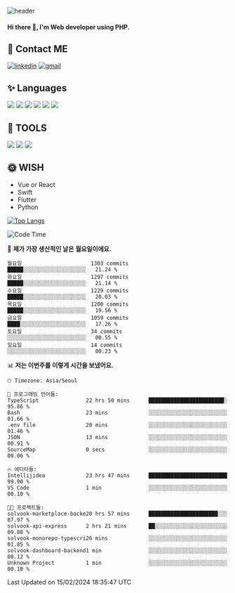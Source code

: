 ![header](https://capsule-render.vercel.app/api?type=waving&color=auto&height=300&section=header&text=Elin&fontSize=90&animation=twinkling)

#### Hi there 👋, I'm <b>Web developer</b> using PHP. ####

<!--
- 🔭 I’m currently working on Uniwill
- 🌱 I’m currently learning Vue or React or Python.
-->

<!---#### I am PHP developer --->

## 💌 Contact ME ###
[<img src='https://img.shields.io/badge/-EunjiKo-%230A66C2?style=flat-square&logo=LinkedIn&logoColor=white' alt='linkedin'>](https://www.linkedin.com/in/https://www.linkedin.com/in/eunji-ko-00a907164//)  [<img src='https://img.shields.io/badge/-einee214%40gmail.com-%23EA4335?style=flat-square&logo=Gmail&logoColor=white' alt='gmail'>](einee214@gmail.com)  


## ✨ Languages
<img src='https://img.shields.io/badge/-PHP-%23777BB4?style=for-the-badge&logo=PHP&logoColor=white'> <img src='https://img.shields.io/badge/-Laravel-%23FF2D20?style=for-the-badge&logo=Laravel&logoColor=white'> <img src='https://img.shields.io/badge/Jquery-%230769AD?style=for-the-badge&logo=Jquery&logoColor=white'> <img src='https://img.shields.io/badge/CSS3-%231572B6?style=for-the-badge&logo=CSS3&logoColor=white'> <img src='https://img.shields.io/badge/Bootstrap-%237952B3?style=for-the-badge&logo=Bootstrap&logoColor=white' > <img src='https://img.shields.io/badge/MySQL-%234479A1?style=for-the-badge&logo=MySQL&logoColor=white' >

## 🌷 TOOLS
<img src='https://img.shields.io/badge/PHPSTORM-%23000000?style=for-the-badge&logo=PhpStorm&logoColor=white' > <img src='https://img.shields.io/badge/GitLab-%23FCA121?style=for-the-badge&logo=GitLab&logoColor=white' > <img src='https://img.shields.io/badge/GitHub-%23181717?style=for-the-badge&logo=GitHub&logoColor=white'>


## 🌞 WISH
- Vue or React
- Swift
- Flutter
- Python


[![Top Langs](https://github-readme-stats.vercel.app/api/top-langs/?username=ein214&layout=compact)](https://github.com/anuraghazra/github-readme-stats)

<!--START_SECTION:waka-->
![Code Time](http://img.shields.io/badge/Code%20Time-3%2C267%20hrs%2035%20mins-blue)

📅 **제가 가장 생산적인 날은 월요일이에요.** 

```text
월요일                      1303 commits        █████░░░░░░░░░░░░░░░░░░░░   21.24 % 
화요일                      1297 commits        █████░░░░░░░░░░░░░░░░░░░░   21.14 % 
수요일                      1229 commits        █████░░░░░░░░░░░░░░░░░░░░   20.03 % 
목요일                      1200 commits        █████░░░░░░░░░░░░░░░░░░░░   19.56 % 
금요일                      1059 commits        ████░░░░░░░░░░░░░░░░░░░░░   17.26 % 
토요일                      34 commits          ░░░░░░░░░░░░░░░░░░░░░░░░░   00.55 % 
일요일                      14 commits          ░░░░░░░░░░░░░░░░░░░░░░░░░   00.23 % 
```


📊 **저는 이번주를 이렇게 시간을 보냈어요.** 

```text
🕑︎ Timezone: Asia/Seoul

💬 프로그래밍 언어들: 
TypeScript               22 hrs 50 mins      ████████████████████████░   95.86 % 
Bash                     23 mins             ░░░░░░░░░░░░░░░░░░░░░░░░░   01.66 % 
.env file                20 mins             ░░░░░░░░░░░░░░░░░░░░░░░░░   01.46 % 
JSON                     13 mins             ░░░░░░░░░░░░░░░░░░░░░░░░░   00.91 % 
SourceMap                0 secs              ░░░░░░░░░░░░░░░░░░░░░░░░░   00.06 % 

🔥 에디터들: 
Intellijidea             23 hrs 47 mins      █████████████████████████   99.90 % 
VS Code                  1 min               ░░░░░░░░░░░░░░░░░░░░░░░░░   00.10 % 

🐱‍💻 프로젝트들: 
solvook-marketplace-backe20 hrs 57 mins      ██████████████████████░░░   87.97 % 
solvook-api-express      2 hrs 21 mins       ██░░░░░░░░░░░░░░░░░░░░░░░   09.88 % 
solvook-monorepo-typescri26 mins             ░░░░░░░░░░░░░░░░░░░░░░░░░   01.85 % 
solvook-dashboard-backend1 min               ░░░░░░░░░░░░░░░░░░░░░░░░░   00.12 % 
Unknown Project          1 min               ░░░░░░░░░░░░░░░░░░░░░░░░░   00.10 % 
```


 Last Updated on 15/02/2024 18:35:47 UTC
<!--END_SECTION:waka-->

<!---![GitHub stats](https://github-readme-stats.vercel.app/api?username=ein214&show_icons=true&theme=dracula)  --->



